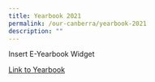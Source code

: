 ```yaml
---
title: Yearbook 2021
permalink: /our-canberra/yearbook-2021
description: ""
---
```

Insert E-Yearbook Widget

[Link to Yearbook](https://online.fliphtml5.com/obrr/zfnn/#p=1)